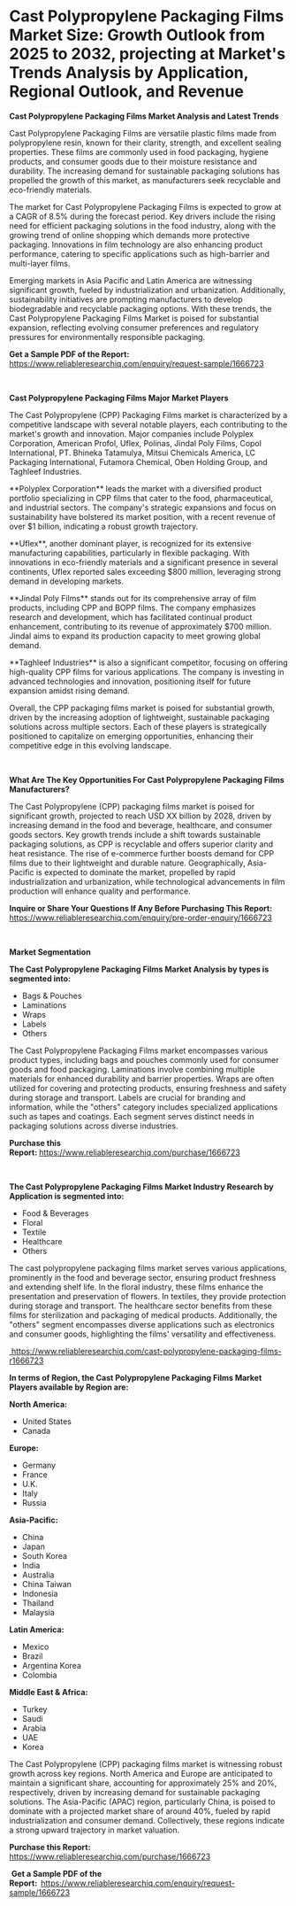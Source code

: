 <p><h1>Cast Polypropylene Packaging Films Market Size: Growth Outlook from 2025 to 2032, projecting at Market's Trends Analysis by Application, Regional Outlook, and Revenue</h1></p><p><strong>Cast Polypropylene Packaging Films Market Analysis and Latest Trends</strong></p>
<p><p>Cast Polypropylene Packaging Films are versatile plastic films made from polypropylene resin, known for their clarity, strength, and excellent sealing properties. These films are commonly used in food packaging, hygiene products, and consumer goods due to their moisture resistance and durability. The increasing demand for sustainable packaging solutions has propelled the growth of this market, as manufacturers seek recyclable and eco-friendly materials.</p><p>The market for Cast Polypropylene Packaging Films is expected to grow at a CAGR of 8.5% during the forecast period. Key drivers include the rising need for efficient packaging solutions in the food industry, along with the growing trend of online shopping which demands more protective packaging. Innovations in film technology are also enhancing product performance, catering to specific applications such as high-barrier and multi-layer films.</p><p>Emerging markets in Asia Pacific and Latin America are witnessing significant growth, fueled by industrialization and urbanization. Additionally, sustainability initiatives are prompting manufacturers to develop biodegradable and recyclable packaging options. With these trends, the Cast Polypropylene Packaging Films Market is poised for substantial expansion, reflecting evolving consumer preferences and regulatory pressures for environmentally responsible packaging.</p></p>
<p><strong>Get a Sample PDF of the Report:&nbsp;</strong> <a href="https://www.reliableresearchiq.com/enquiry/request-sample/1666723?utm_campaign=1102&utm_medium=2&utm_source=Github&utm_content=ia&utm_term=19042025&utm_id=cast-polypropylene-packaging-films">https://www.reliableresearchiq.com/enquiry/request-sample/1666723</a></p>
<p>&nbsp;</p>
<p><strong>Cast Polypropylene Packaging Films Major Market Players</strong></p>
<p><p>The Cast Polypropylene (CPP) Packaging Films market is characterized by a competitive landscape with several notable players, each contributing to the market's growth and innovation. Major companies include Polyplex Corporation, American Profol, Uflex, Polinas, Jindal Poly Films, Copol International, PT. Bhineka Tatamulya, Mitsui Chemicals America, LC Packaging International, Futamora Chemical, Oben Holding Group, and Taghleef Industries.</p><p>**Polyplex Corporation** leads the market with a diversified product portfolio specializing in CPP films that cater to the food, pharmaceutical, and industrial sectors. The company's strategic expansions and focus on sustainability have bolstered its market position, with a recent revenue of over $1 billion, indicating a robust growth trajectory.</p><p>**Uflex**, another dominant player, is recognized for its extensive manufacturing capabilities, particularly in flexible packaging. With innovations in eco-friendly materials and a significant presence in several continents, Uflex reported sales exceeding $800 million, leveraging strong demand in developing markets.</p><p>**Jindal Poly Films** stands out for its comprehensive array of film products, including CPP and BOPP films. The company emphasizes research and development, which has facilitated continual product enhancement, contributing to its revenue of approximately $700 million. Jindal aims to expand its production capacity to meet growing global demand.</p><p>**Taghleef Industries** is also a significant competitor, focusing on offering high-quality CPP films for various applications. The company is investing in advanced technologies and innovation, positioning itself for future expansion amidst rising demand.</p><p>Overall, the CPP packaging films market is poised for substantial growth, driven by the increasing adoption of lightweight, sustainable packaging solutions across multiple sectors. Each of these players is strategically positioned to capitalize on emerging opportunities, enhancing their competitive edge in this evolving landscape.</p></p>
<p>&nbsp;</p>
<p><strong>What Are The Key Opportunities For Cast Polypropylene Packaging Films Manufacturers?</strong></p>
<p><p>The Cast Polypropylene (CPP) packaging films market is poised for significant growth, projected to reach USD XX billion by 2028, driven by increasing demand in the food and beverage, healthcare, and consumer goods sectors. Key growth trends include a shift towards sustainable packaging solutions, as CPP is recyclable and offers superior clarity and heat resistance. The rise of e-commerce further boosts demand for CPP films due to their lightweight and durable nature. Geographically, Asia-Pacific is expected to dominate the market, propelled by rapid industrialization and urbanization, while technological advancements in film production will enhance quality and performance.</p></p>
<p><strong>Inquire or Share Your Questions If Any Before Purchasing This Report:</strong> <a href="https://www.reliableresearchiq.com/enquiry/pre-order-enquiry/1666723?utm_campaign=1102&utm_medium=2&utm_source=Github&utm_content=ia&utm_term=19042025&utm_id=cast-polypropylene-packaging-films">https://www.reliableresearchiq.com/enquiry/pre-order-enquiry/1666723</a></p>
<p>&nbsp;</p>
<p><strong>Market Segmentation</strong></p>
<p><strong>The Cast Polypropylene Packaging Films Market Analysis by types is segmented into:</strong></p>
<p><ul><li>Bags & Pouches</li><li>Laminations</li><li>Wraps</li><li>Labels</li><li>Others</li></ul></p>
<p><p>The Cast Polypropylene Packaging Films market encompasses various product types, including bags and pouches commonly used for consumer goods and food packaging. Laminations involve combining multiple materials for enhanced durability and barrier properties. Wraps are often utilized for covering and protecting products, ensuring freshness and safety during storage and transport. Labels are crucial for branding and information, while the "others" category includes specialized applications such as tapes and coatings. Each segment serves distinct needs in packaging solutions across diverse industries.</p></p>
<p><strong>Purchase this Report:&nbsp;</strong><a href="https://www.reliableresearchiq.com/purchase/1666723?utm_campaign=1102&utm_medium=2&utm_source=Github&utm_content=ia&utm_term=19042025&utm_id=cast-polypropylene-packaging-films">https://www.reliableresearchiq.com/purchase/1666723</a></p>
<p>&nbsp;</p>
<p><strong>The Cast Polypropylene Packaging Films Market Industry Research by Application is segmented into:</strong></p>
<p><ul><li>Food & Beverages</li><li>Floral</li><li>Textile</li><li>Healthcare</li><li>Others</li></ul></p>
<p><p>The cast polypropylene packaging films market serves various applications, prominently in the food and beverage sector, ensuring product freshness and extending shelf life. In the floral industry, these films enhance the presentation and preservation of flowers. In textiles, they provide protection during storage and transport. The healthcare sector benefits from these films for sterilization and packaging of medical products. Additionally, the "others" segment encompasses diverse applications such as electronics and consumer goods, highlighting the films' versatility and effectiveness.</p></p>
<p><a href="https://www.reliableresearchiq.com/cast-polypropylene-packaging-films-r1666723?utm_campaign=1102&utm_medium=2&utm_source=Github&utm_content=ia&utm_term=19042025&utm_id=cast-polypropylene-packaging-films">&nbsp;https://www.reliableresearchiq.com/cast-polypropylene-packaging-films-r1666723</a></p>
<p><strong>In terms of Region, the Cast Polypropylene Packaging Films Market Players available by Region are:</strong></p>
<p>
    <p> <strong> North America: </strong>
        <ul>
            <li>United States</li>
            <li>Canada</li>
        </ul>
        </p> 
    <p> <strong> Europe: </strong>
        <ul>
            <li>Germany</li>
            <li>France</li>
            <li>U.K.</li>
            <li>Italy</li>
            <li>Russia</li>
        </ul>
        </p> 
    <p> <strong> Asia-Pacific: </strong>
        <ul>
            <li>China</li>
            <li>Japan</li>
            <li>South Korea</li>
            <li>India</li>
            <li>Australia</li>
            <li>China Taiwan</li>
            <li>Indonesia</li>
            <li>Thailand</li>
            <li>Malaysia</li>
        </ul>
        </p> 
    <p> <strong> Latin America: </strong>
        <ul>
            <li>Mexico</li>
            <li>Brazil</li>
            <li>Argentina Korea</li>
            <li>Colombia</li>
        </ul>
        </p> 
    <p> <strong> Middle East & Africa: </strong>
        <ul>
            <li>Turkey</li>
            <li>Saudi</li>
            <li>Arabia</li>
            <li>UAE</li>
            <li>Korea</li>
        </ul>
    </p>
    </p>
<p><p>The Cast Polypropylene (CPP) packaging films market is witnessing robust growth across key regions. North America and Europe are anticipated to maintain a significant share, accounting for approximately 25% and 20%, respectively, driven by increasing demand for sustainable packaging solutions. The Asia-Pacific (APAC) region, particularly China, is poised to dominate with a projected market share of around 40%, fueled by rapid industrialization and consumer demand. Collectively, these regions indicate a strong upward trajectory in market valuation.</p></p>
<p><strong>Purchase this Report: </strong><a href="https://www.reliableresearchiq.com/purchase/1666723?utm_campaign=1102&utm_medium=2&utm_source=Github&utm_content=ia&utm_term=19042025&utm_id=cast-polypropylene-packaging-films">https://www.reliableresearchiq.com/purchase/1666723</a></p>
<p>&nbsp;<strong>Get a Sample PDF of the Report:&nbsp;&nbsp;</strong><a href="https://www.reliableresearchiq.com/enquiry/request-sample/1666723?utm_campaign=1102&utm_medium=2&utm_source=Github&utm_content=ia&utm_term=19042025&utm_id=cast-polypropylene-packaging-films">https://www.reliableresearchiq.com/enquiry/request-sample/1666723</a></p>
<p><strong></strong></p>
<p><p></p><p></p><p></p></p>